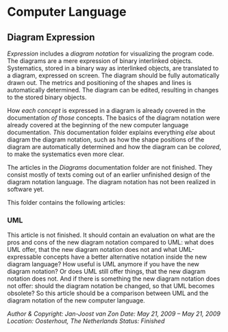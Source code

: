 ﻿Computer Language
=================

## Diagram Expression

*Expression* includes a *diagram notation* for visualizing the program code. The diagrams are a mere expression of binary interlinked objects. Systematics, stored in a binary way as interlinked objects, are translated to a diagram, expressed on screen. The diagram should be fully automatically drawn out. The metrics and positioning of the shapes and lines is automatically determined. The diagram can be edited, resulting in changes to the stored binary objects.

How *each concept* is expressed in a diagram is already covered in the documentation *of those* concepts. The basics of the diagram notation were already covered at the beginning of the new computer language documentation. *This* documentation folder explains everything *else* about diagram the diagram notation, such as how the shape positions of the diagram are automatically determined and how the diagram can be *colored*, to make the systematics even more clear. 

The articles in the *Diagrams* documentation folder are not finished. They consist mostly of texts coming out of an earlier unfinished design of the diagram notation language. The diagram notation has not been realized in software yet.

This folder contains the following articles:

### UML

This article is not finished. It should contain an evaluation on what are the pros and cons of the new diagram notation compared to UML: what does UML offer, that the new diagram notation does not and what UML-expressable concepts have a better alternative notation inside the new diagram language? How useful is UML anymore if you have the new diagram notation? Or does UML still offer things, that the new diagram notation does not. And if there is something the new diagram notation does not offer: should the diagram notation be changed, so that UML becomes obsolete? So this article should be a comparison between UML and the diagram notation of the new computer language.


*Author & Copyright: Jan-Joost van Zon        Date: May 21, 2009 – May 21, 2009        Location: Oosterhout, The Netherlands        Status: Finished*
